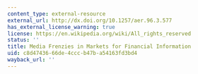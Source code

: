 ```yaml
---
content_type: external-resource
external_url: http://dx.doi.org/10.1257/aer.96.3.577
has_external_license_warning: true
license: https://en.wikipedia.org/wiki/All_rights_reserved
status: ''
title: Media Frenzies in Markets for Financial Information
uid: c8d47436-66de-4ccc-b47b-a54163fd3bd4
wayback_url: ''
---
```

